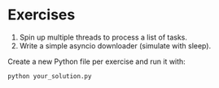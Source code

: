 # Exercises

1. Spin up multiple threads to process a list of tasks.
2. Write a simple asyncio downloader (simulate with sleep).

Create a new Python file per exercise and run it with:
```bash
python your_solution.py
```
